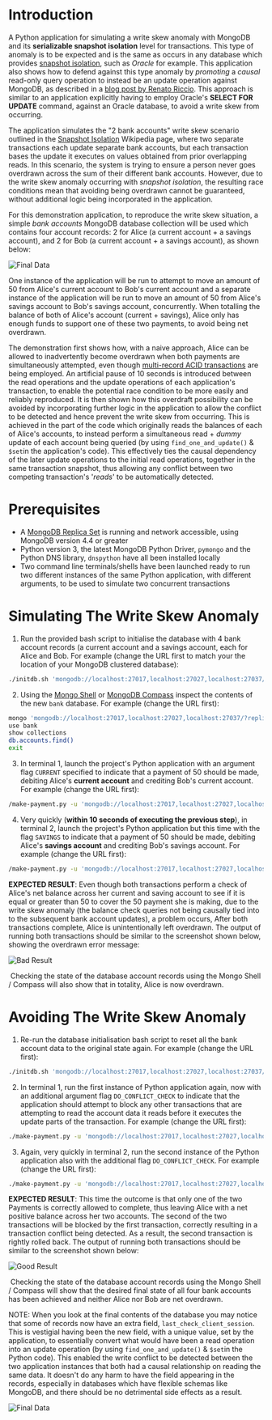 # Introduction

A Python application for simulating a write skew anomaly with MongoDB and its __serializable snapshot isolation__ level for transactions. This type of anomaly is to be expected and is the same as occurs in any database which provides [snapshot isolation](https://en.wikipedia.org/wiki/Snapshot_isolation), such as _Oracle_ for example. This application also shows how to defend against this type anomaly by _promoting_ a _causal_ read-only query operation to instead be an update operation against MongoDB, as described in a [blog post by Renato Riccio](https://www.mongodb.com/blog/post/how-to-select--for-update-inside-mongodb-transactions). This approach is similar to an application explicitly having to employ Oracle's __SELECT FOR UPDATE__ command, against an Oracle database, to avoid a write skew from occurring.

The application simulates the "2 bank accounts" write skew scenario outlined in the [Snapshot Isolation](https://en.wikipedia.org/wiki/Snapshot_isolation#Definition) Wikipedia page, where two separate transactions each update separate bank accounts, but each transaction bases the update it executes on values obtained from prior overlapping reads. In this scenario, the system is trying to ensure a person never goes overdrawn across the sum of their different bank accounts. However, due to the write skew anomaly occurring with _snapshot isolation_, the resulting race conditions mean that avoiding being overdrawn cannot be guaranteed, without additional logic being incorporated in the application.

For this demonstration application, to reproduce the write skew situation, a simple _bank accounts_ MongoDB database collection will be used which contains four account records: 2 for Alice (a current account + a savings account), and 2 for Bob (a current account + a savings account), as shown below:

 ![Final Data](img/startdata.png)

One instance of the application will be run to attempt to move an amount of 50 from Alice's current account to Bob's current account and a separate instance of the application will be run to move an amount of 50 from Alice's savings account to Bob's savings account, concurrently. When totalling the balance of both of Alice's account (current + savings), Alice only has enough funds to support one of these two payments, to avoid being net overdrawn.

The demonstration first shows how, with a naive approach, Alice can be allowed to inadvertently become overdrawn when both payments are simultaneously attempted, even though [multi-record ACID transactions](https://docs.mongodb.com/manual/core/transactions/) are being employed. An artificial pause of 10 seconds is introduced between the read operations and the update operations of each application's transaction, to enable the potential race condition to be more easily and reliably reproduced. It is then shown how this overdraft possibility can be avoided by incorporating further logic in the application to allow the conflict to be detected and hence prevent the write skew from occurring. This is achieved in the part of the code which originally reads the balances of each of Alice's accounts, to instead perform a simultaneous read + _dummy_ update of each account being queried (by using `find_one_and_update()` & `$set`in the application's code). This effectively ties the causal dependency of the later update operations to the initial read operations, together in the same transaction snapshot, thus allowing any conflict between two competing transaction's '_reads_' to be automatically detected.


# Prerequisites

* A [MongoDB Replica Set](https://docs.mongodb.com/manual/tutorial/deploy-replica-set/) is running and network accessible, using MongoDB version 4.4 or greater
* Python version 3, the latest MongoDB Python Driver, `pymongo` and the Python DNS library, `dnspython` have all been installed locally
* Two command line terminals/shells have been launched ready to run two different instances of the same Python application, with different arguments, to be used to simulate two concurrent transactions


# Simulating The Write Skew Anomaly

1. Run the provided bash script to initialise the database with 4 bank account records (a current account and a savings account, each for Alice and Bob. For example (change the URL first to match your the location of your MongoDB clustered database):

```bash
./initdb.sh 'mongodb://localhost:27017,localhost:27027,localhost:27037/?replicaSet=TestRS'
```

2. Using the [Mongo Shell](https://docs.mongodb.com/manual/mongo/) or [MongoDB Compass](https://www.mongodb.com/products/compass) inspect the contents of the new `bank` database. For example (change the URL first):

```bash
mongo 'mongodb://localhost:27017,localhost:27027,localhost:27037/?replicaSet=TestRS'
use bank
show collections
db.accounts.find()
exit
```

3. In terminal 1, launch the project's Python application with an argument flag `CURRENT` specified to indicate that a payment of 50 should be made, debiting Alice's __current account__ and crediting Bob's current account. For example (change the URL first):

```bash
/make-payment.py -u 'mongodb://localhost:27017,localhost:27027,localhost:27037/?replicaSet=TestRS' -a CURRENT
```

4. Very quickly (__within 10 seconds of executing the previous step__), in terminal 2, launch the project's Python application but this time with the flag `SAVINGS` to indicate that a payment of 50 should be made, debiting Alice's __savings account__ and crediting Bob's savings account. For example (change the URL first):

```bash
/make-payment.py -u 'mongodb://localhost:27017,localhost:27027,localhost:27037/?replicaSet=TestRS' -a SAVINGS
```

__EXPECTED RESULT__: Even though both transactions perform a check of Alice's net balance across her current and saving account to see if it is equal or greater than 50 to cover the 50 payment she is making, due to the write skew anomaly (the balance check queries not being causally tied into to the subsequent bank account updates), a problem occurs, After both transactions complete, Alice is unintentionally left overdrawn. The output of running both transactions should be similar to the screenshot shown below, showing the overdrawn error message:

 ![Bad Result](img/badresult.png)

&nbsp;Checking the state of the database account records using the Mongo Shell / Compass will also show that in totality, Alice is now overdrawn.


# Avoiding The Write Skew Anomaly

1. Re-run the database initialisation bash script to reset all the bank account data to the original state again. For example (change the URL first):

```bash
./initdb.sh 'mongodb://localhost:27017,localhost:27027,localhost:27037/?replicaSet=TestRS'
```

2. In terminal 1, run the first instance of Python application again, now with an additional argument flag `DO_CONFLICT_CHECK` to indicate that the application should attempt to block any other transactions that are attempting to read the account data it reads before it executes the update parts of the transaction. For example (change the URL first):

```bash
./make-payment.py -u 'mongodb://localhost:27017,localhost:27027,localhost:27037/?replicaSet=TestRS' -a CURRENT -b DO_CONFLICT_CHECK
```

3. Again, very quickly in terminal 2, run the second instance of the Python application also with the additional flag `DO_CONFLICT_CHECK`. For example (change the URL first):

```bash
./make-payment.py -u 'mongodb://localhost:27017,localhost:27027,localhost:27037/?replicaSet=TestRS' -a SAVINGS -b DO_CONFLICT_CHECK
```

__EXPECTED RESULT__: This time the outcome is that only one of the two Payments is correctly allowed to complete, thus leaving Alice with a net positive balance across her two accounts. The second of the two transactions will be blocked by the first transaction, correctly resulting in a transaction conflict being detected. As a result, the second transaction is rightly rolled back. The output of running both transactions should be similar to the screenshot shown below:

 ![Good Result](img/goodresult.png)

&nbsp;Checking the state of the database account records using the Mongo Shell / Compass will show that the desired final state of all four bank accounts has been achieved and neither Alice nor Bob are net overdrawn.

NOTE: When you look at the final contents of the database you may notice that some of records now have an extra field, `last_check_client_session`. This is vestigial having been the new field, with a unique value, set by the application, to essentially convert what would have been a read operation into an update operation (by using `find_one_and_update()` & `$set`in the Python code). This enabled the write conflict to be detected between the two application instances that both had a causal relationship on reading the same data. It doesn't do any harm to have the field appearing in the records, especially in databases which have flexible schemas like MongoDB, and there should be no detrimental side effects as a result.

 ![Final Data](img/finaldata.png)

